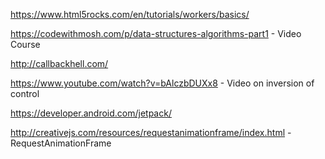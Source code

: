 https://www.html5rocks.com/en/tutorials/workers/basics/

https://codewithmosh.com/p/data-structures-algorithms-part1 - Video Course

http://callbackhell.com/

https://www.youtube.com/watch?v=bAlczbDUXx8 - Video on inversion of control

https://developer.android.com/jetpack/

http://creativejs.com/resources/requestanimationframe/index.html - RequestAnimationFrame
